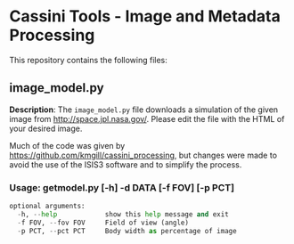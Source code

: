 # Cassini Tools - Image and Metadata Processing

This repository contains the following files:

## image_model.py

**Description**: 
The `image_model.py` file downloads a simulation of the given image from http://space.jpl.nasa.gov/. Please edit the file with the HTML of your desired image. 

Much of the code was given by https://github.com/kmgill/cassini_processing, but changes were made to avoid the use of the ISIS3 software and to simplify the process.

### Usage: getmodel.py [-h] -d DATA [-f FOV] [-p PCT]

```python 
optional arguments:
  -h, --help            show this help message and exit
  -f FOV, --fov FOV     Field of view (angle)
  -p PCT, --pct PCT     Body width as percentage of image
